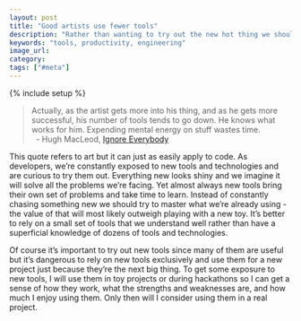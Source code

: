 ```yaml
---
layout: post
title: "Good artists use fewer tools"
description: "Rather than wanting to try out the new hot thing we should become masters of a few set of tools. It is a lot more productive and efficient."
keywords: "tools, productivity, engineering"
image_url:
category:
tags: ["#meta"]
---
```

{% include setup %}
<blockquote>Actually, as the artist gets more into his thing, and as he gets more successful, his number of tools tends to go down. He knows what works for him. Expending mental energy on stuff wastes time.<br/>
&nbsp;&nbsp;- Hugh MacLeod, <a href="http://gapingvoid.com/ie/" target="_blank">Ignore Everybody</a>
</blockquote>

This quote refers to art but it can just as easily apply to code. As developers, we’re constantly exposed to new tools and technologies and are curious to try them out. Everything new looks shiny and we imagine it will solve all the problems we’re facing. Yet almost always new tools bring their own set of problems and take time to learn. Instead of constantly chasing something new we should try to master what we’re already using - the value of that will most likely outweigh playing with a new toy. It’s better to rely on a small set of tools that we understand well rather than have a superficial knowledge of dozens of tools and technologies.

Of course it’s important to try out new tools since many of them are useful but it’s dangerous to rely on new tools exclusively and use them for a new project just because they’re the next big thing. To get some exposure to new tools, I will use them in toy projects or during hackathons so I can get a sense of how they work, what the strengths and weaknesses are, and how much I enjoy using them. Only then will I consider using them in a real project.